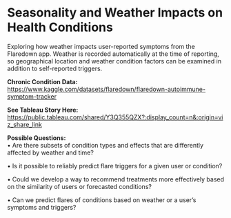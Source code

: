 # Seasonality and Weather Impacts on Health Conditions
Exploring how weather impacts user-reported symptoms from the Flaredown app. Weather is recorded automatically at the time of reporting,
so geographical location and weather condition factors can be examined in addition to self-reported triggers.

**Chronic Condition Data:** https://www.kaggle.com/datasets/flaredown/flaredown-autoimmune-symptom-tracker

**See Tableau Story Here:** https://public.tableau.com/shared/Y3Q355QZX?:display_count=n&:origin=viz_share_link

**Possible Questions:**<br>
• Are there subsets of condition types and effects that are differently affected by weather and time?

• Is it possible to reliably predict flare triggers for a given user or condition?

• Could we develop a way to recommend treatments more effectively based on the similarity of users or forecasted conditions?

• Can we predict flares of conditions based on weather or a user’s symptoms and triggers? 
